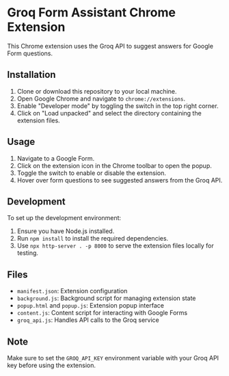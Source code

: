 # Groq Form Assistant Chrome Extension

This Chrome extension uses the Groq API to suggest answers for Google Form questions.

## Installation

1. Clone or download this repository to your local machine.
2. Open Google Chrome and navigate to `chrome://extensions`.
3. Enable "Developer mode" by toggling the switch in the top right corner.
4. Click on "Load unpacked" and select the directory containing the extension files.

## Usage

1. Navigate to a Google Form.
2. Click on the extension icon in the Chrome toolbar to open the popup.
3. Toggle the switch to enable or disable the extension.
4. Hover over form questions to see suggested answers from the Groq API.

## Development

To set up the development environment:

1. Ensure you have Node.js installed.
2. Run `npm install` to install the required dependencies.
3. Use `npx http-server . -p 8000` to serve the extension files locally for testing.

## Files

- `manifest.json`: Extension configuration
- `background.js`: Background script for managing extension state
- `popup.html` and `popup.js`: Extension popup interface
- `content.js`: Content script for interacting with Google Forms
- `groq_api.js`: Handles API calls to the Groq service

## Note

Make sure to set the `GROQ_API_KEY` environment variable with your Groq API key before using the extension.

